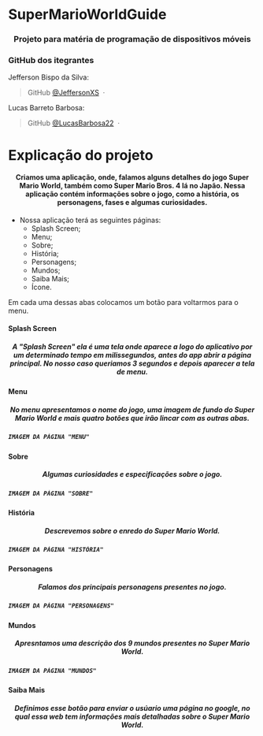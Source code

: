 # SuperMarioWorldGuide
<h3 align = "center">Projeto para matéria de programação de dispositivos móveis </a></h3>

### GitHub dos itegrantes

Jefferson Bispo da Silva:
> GitHub [@JeffersonXS](https://github.com/JeffersonXS) &nbsp;&middot;&nbsp;

Lucas Barreto Barbosa:
> GitHub [@LucasBarbosa22](https://github.com/LucasBarbosa22) &nbsp;&middot;&nbsp;

# Explicação do projeto

<h4 align = "center">
  Criamos uma aplicação, onde, falamos alguns detalhes do jogo Super Mario World, também como Super Mario Bros. 4 lá no Japão. 
  Nessa aplicação contém informações sobre o jogo, como a história, os personagens, fases e algumas curiosidades.
</a></h4>

* Nossa aplicação terá as seguintes páginas:
  - Splash Screen;
  - Menu;
  - Sobre;
  - História;
  - Personagens; 
  - Mundos;
  - Saiba Mais;
  - Ícone.
 
Em cada uma dessas abas colocamos um botão para voltarmos para o menu.

#### Splash Screen
<h5 align = "center">
A "Splash Screen" ela é uma tela onde aparece a logo do aplicativo por um determinado tempo em milissegundos, antes do app abrir a página principal. No nosso caso queriamos 3 segundos e depois aparecer a tela de menu.
</a><h5>

#### Menu
<h5 align = "center">
No menu apresentamos o nome do jogo, uma imagem de fundo do Super Mario World e mais quatro botões que irão lincar com as outras abas.
</a><h5>
  
    IMAGEM DA PÁGINA "MENU"

#### Sobre
<h5 align = "center">
Algumas curiosidades e especificações sobre o jogo.
</a><h5>
  
    IMAGEM DA PÁGINA "SOBRE"

#### História
<h5 align = "center">
Descrevemos sobre o enredo do Super Mario World.
</a><h5>
  
    IMAGEM DA PÁGINA "HISTÓRIA"

#### Personagens
<h5 align = "center">
Falamos dos principais personagens presentes no jogo.
</a><h5>
  
    IMAGEM DA PÁGINA "PERSONAGENS"

#### Mundos
<h5 align = "center">
Apresntamos uma descrição dos 9 mundos presentes no Super Mario World.
</a><h5>
  
    IMAGEM DA PÁGINA "MUNDOS"
  
#### Saiba Mais
<h5 align = "center">
Definimos esse botão para enviar o usúario uma página no google, no qual essa web tem informações mais detalhadas sobre o Super Mario World.
</a><h5>
